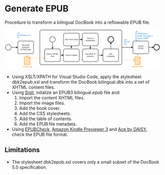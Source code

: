# Generate EPUB
Procedure to transform a bilingual DocBook into a reflowable EPUB file.

![Generate an EPUB file from a DocBook file using XSL and Sigil](generateEPUB.png)
- Using XSLT/XPATH for Visual Studio Code, apply the stylesheet dbk2epub.xsl and transform the DocBook bilingual.dbk into a set of XHTML content files.
- Using [Sigil](https://sigil-ebook.com/), initalize an EPUB3 bilingual.epub file and:
  1. Import the content XHTML files.
  2. Import the image files.
  3. Add the book cover.
  4. Add the CSS stylesheets.
  5. Add the table of contents.
  6. Add the EPUB file metadata.
- Using [EPUBCheck](https://www.w3.org/publishing/epubcheck/), [Amazon Kindle Previewer 3](https://www.amazon.com/Kindle-Previewer/b?node=21381691011) and [Ace by DAISY](https://daisy.org/activities/software/ace/), check the EPUB file format.

## Limitations
- The stylesheet dbk2epub.xsl covers only a small subset of the DocBook 5.0 specification.
